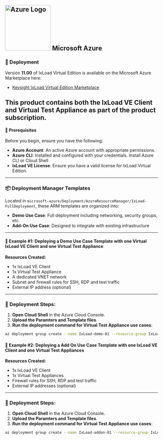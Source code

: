 ## <img src="https://upload.wikimedia.org/wikipedia/commons/thumb/f/fa/Microsoft_Azure.svg/1024px-Microsoft_Azure.svg.png" alt="Azure Logo" width="150"/> Microsoft Azure

### 🚀 Deployment

Version **11.00** of IxLoad Virtual Edition is available on the Microsoft Azure Marketplace here:

- [Keysight IxLoad Virtual Edition Marketplace](https://azuremarketplace.microsoft.com/en-us/marketplace/apps/keysight-technologies-ixvm.keysight-ixload-virtual-edition?tab=Overview)

This product contains both the IxLoad VE Client and Virtual Test Appliance as part of the product subscription.
---

#### 🔧 Prerequisites

Before you begin, ensure you have the following:
- **Azure Account**: An active Azure account with appropriate permissions.
- **Azure CLI**: Installed and configured with your credentials. Install Azure CLI or Cloud Shell
- **IxLoad VE License**: Ensure you have a valid license for IxLoad Virtual Edition.
---

### 📦 Deployment Manager Templates

Located in `microsoft-azure/Deployment/AzureResourceManager/IxLoad-FullDeployment`, these ARM templates are organized into:

  - **Demo Use Case**: Full deployment including networking, security groups, etc.
  - **Add-On Use Case**: Designed to integrate with existing infrastructure
---

#### 🧪 Example #1: Deploying a Demo Use Case Template with one Virtual IxLoad VE Client and one Virtual Test Appliance

**Resources Created:**
- 1x IxLoad VE Client
- 1x Virtual Test Appliance
- A dedicated VNET network
- Subnet and firewall rules for SSH, RDP and test traffic
- External IP address (optional)

---

### 🚀 Deployment Steps:

1. **Open Cloud Shell** in the Azure Cloud Console.
2. **Upload the Paramters and Template files**.
3. **Run the deployment command for Virtual Test Appliance use cases**:

```bash
az deployment group create --name IxLoad-demo-01 --resource-group IxLoad-demo-01 --template-file Azure-VTA-1-Arm_Demo_Use_Case_Template.json--parameters Azure-VTA-1-Arm_Demo_Use_Case_Parameters.json
```

#### 🧪 Example #2: Deploying a Add On Use Case Template with one IxLoad VE Client and one Virtual Test Appliances

**Resources Created:**
- 1x IxLoad VE Client
- 1x Virtual Test Appliances
- Firewall rules for SSH, RDP and test traffic
- External IP addresses (optional)

---

### 🚀 Deployment Steps:

1. **Open Cloud Shell** in the Azure Cloud Console.
2. **Upload the Paramters and Template files**.
3. **Run the deployment command for Virtual Test Appliance use cases**:

```bash
az deployment group create --name IxLoad-addon-01 --resource-group IxLoad-addon-01 --template-file Azure-VTA-1-Arm_Add-On_Use_Case_Template.json  --parameters Azure-VTA-1-Arm_Add-On_Use_Case_Parameters.json
```